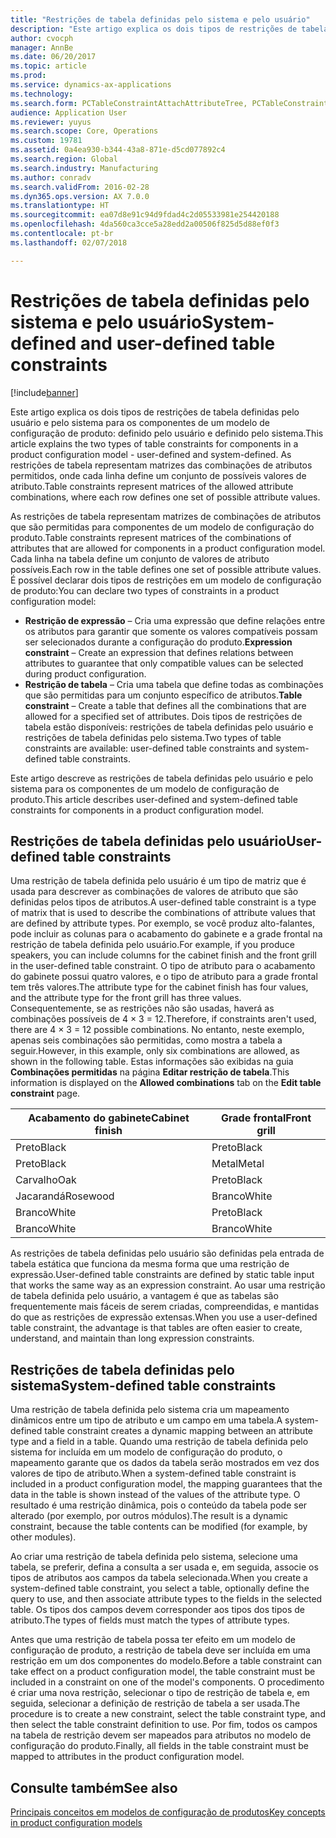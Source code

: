 ```yaml
---
title: "Restrições de tabela definidas pelo sistema e pelo usuário"
description: "Este artigo explica os dois tipos de restrições de tabela definidas pelo usuário e pelo sistema para os componentes de um modelo de configuração de produto: definido pelo usuário e definido pelo sistema. As restrições de tabela representam matrizes das combinações de atributos permitidos, onde cada linha define um conjunto de possíveis valores de atributo."
author: cvocph
manager: AnnBe
ms.date: 06/20/2017
ms.topic: article
ms.prod: 
ms.service: dynamics-ax-applications
ms.technology: 
ms.search.form: PCTableConstraintAttachAttributeTree, PCTableConstraintColumnSystem, PCTableConstraintContentUserDef, PCTableConstraintDefinition, PCTableConstraintWizard
audience: Application User
ms.reviewer: yuyus
ms.search.scope: Core, Operations
ms.custom: 19781
ms.assetid: 0a4ea930-b344-43a8-871e-d5cd077892c4
ms.search.region: Global
ms.search.industry: Manufacturing
ms.author: conradv
ms.search.validFrom: 2016-02-28
ms.dyn365.ops.version: AX 7.0.0
ms.translationtype: HT
ms.sourcegitcommit: ea07d8e91c94d9fdad4c2d05533981e254420188
ms.openlocfilehash: 4da560ca3cce5a28edd2a00506f825d5d88ef0f3
ms.contentlocale: pt-br
ms.lasthandoff: 02/07/2018

---
```


# <a name="system-defined-and-user-defined-table-constraints"></a><span data-ttu-id="d3108-104">Restrições de tabela definidas pelo sistema e pelo usuário</span><span class="sxs-lookup"><span data-stu-id="d3108-104">System-defined and user-defined table constraints</span></span>

[!include[banner](../includes/banner.md)]


<span data-ttu-id="d3108-105">Este artigo explica os dois tipos de restrições de tabela definidas pelo usuário e pelo sistema para os componentes de um modelo de configuração de produto: definido pelo usuário e definido pelo sistema.</span><span class="sxs-lookup"><span data-stu-id="d3108-105">This article explains the two types of table constraints for components in a product configuration model -  user-defined and system-defined.</span></span> <span data-ttu-id="d3108-106">As restrições de tabela representam matrizes das combinações de atributos permitidos, onde cada linha define um conjunto de possíveis valores de atributo.</span><span class="sxs-lookup"><span data-stu-id="d3108-106">Table constraints represent matrices of the allowed attribute combinations, where each row defines one set of possible attribute values.</span></span>

<span data-ttu-id="d3108-107">As restrições de tabela representam matrizes de combinações de atributos que são permitidas para componentes de um modelo de configuração do produto.</span><span class="sxs-lookup"><span data-stu-id="d3108-107">Table constraints represent matrices of the combinations of attributes that are allowed for components in a product configuration model.</span></span> <span data-ttu-id="d3108-108">Cada linha na tabela define um conjunto de valores de atributo possíveis.</span><span class="sxs-lookup"><span data-stu-id="d3108-108">Each row in the table defines one set of possible attribute values.</span></span> <span data-ttu-id="d3108-109">É possível declarar dois tipos de restrições em um modelo de configuração de produto:</span><span class="sxs-lookup"><span data-stu-id="d3108-109">You can declare two types of constraints in a product configuration model:</span></span>

-   <span data-ttu-id="d3108-110">**Restrição de expressão** – Cria uma expressão que define relações entre os atributos para garantir que somente os valores compatíveis possam ser selecionados durante a configuração do produto.</span><span class="sxs-lookup"><span data-stu-id="d3108-110">**Expression constraint** – Create an expression that defines relations between attributes to guarantee that only compatible values can be selected during product configuration.</span></span>
-   <span data-ttu-id="d3108-111">**Restrição de tabela** – Cria uma tabela que define todas as combinações que são permitidas para um conjunto específico de atributos.</span><span class="sxs-lookup"><span data-stu-id="d3108-111">**Table constraint** – Create a table that defines all the combinations that are allowed for a specified set of attributes.</span></span> <span data-ttu-id="d3108-112">Dois tipos de restrições de tabela estão disponíveis: restrições de tabela definidas pelo usuário e restrições de tabela definidas pelo sistema.</span><span class="sxs-lookup"><span data-stu-id="d3108-112">Two types of table constraints are available: user-defined table constraints and system-defined table constraints.</span></span>

<span data-ttu-id="d3108-113">Este artigo descreve as restrições de tabela definidas pelo usuário e pelo sistema para os componentes de um modelo de configuração de produto.</span><span class="sxs-lookup"><span data-stu-id="d3108-113">This article describes user-defined and system-defined table constraints for components in a product configuration model.</span></span>

## <a name="user-defined-table-constraints"></a><span data-ttu-id="d3108-114">Restrições de tabela definidas pelo usuário</span><span class="sxs-lookup"><span data-stu-id="d3108-114">User-defined table constraints</span></span>
<span data-ttu-id="d3108-115">Uma restrição de tabela definida pelo usuário é um tipo de matriz que é usada para descrever as combinações de valores de atributo que são definidas pelos tipos de atributos.</span><span class="sxs-lookup"><span data-stu-id="d3108-115">A user-defined table constraint is a type of matrix that is used to describe the combinations of attribute values that are defined by attribute types.</span></span> <span data-ttu-id="d3108-116">Por exemplo, se você produz alto-falantes, pode incluir as colunas para o acabamento do gabinete e a grade frontal na restrição de tabela definida pelo usuário.</span><span class="sxs-lookup"><span data-stu-id="d3108-116">For example, if you produce speakers, you can include columns for the cabinet finish and the front grill in the user-defined table constraint.</span></span> <span data-ttu-id="d3108-117">O tipo de atributo para o acabamento do gabinete possui quatro valores, e o tipo de atributo para a grade frontal tem três valores.</span><span class="sxs-lookup"><span data-stu-id="d3108-117">The attribute type for the cabinet finish has four values, and the attribute type for the front grill has three values.</span></span> <span data-ttu-id="d3108-118">Consequentemente, se as restrições não são usadas, haverá as combinações possíveis de 4 × 3 = 12.</span><span class="sxs-lookup"><span data-stu-id="d3108-118">Therefore, if constraints aren't used, there are 4 × 3 = 12 possible combinations.</span></span> <span data-ttu-id="d3108-119">No entanto, neste exemplo, apenas seis combinações são permitidas, como mostra a tabela a seguir.</span><span class="sxs-lookup"><span data-stu-id="d3108-119">However, in this example, only six combinations are allowed, as shown in the following table.</span></span> <span data-ttu-id="d3108-120">Estas informações são exibidas na guia **Combinações permitidas** na página **Editar restrição de tabela**.</span><span class="sxs-lookup"><span data-stu-id="d3108-120">This information is displayed on the **Allowed combinations** tab on the **Edit table constraint** page.</span></span>

| <span data-ttu-id="d3108-121">Acabamento do gabinete</span><span class="sxs-lookup"><span data-stu-id="d3108-121">Cabinet finish</span></span> | <span data-ttu-id="d3108-122">Grade frontal</span><span class="sxs-lookup"><span data-stu-id="d3108-122">Front grill</span></span> |
|----------------|-------------|
| <span data-ttu-id="d3108-123">Preto</span><span class="sxs-lookup"><span data-stu-id="d3108-123">Black</span></span>          | <span data-ttu-id="d3108-124">Preto</span><span class="sxs-lookup"><span data-stu-id="d3108-124">Black</span></span>       |
| <span data-ttu-id="d3108-125">Preto</span><span class="sxs-lookup"><span data-stu-id="d3108-125">Black</span></span>          | <span data-ttu-id="d3108-126">Metal</span><span class="sxs-lookup"><span data-stu-id="d3108-126">Metal</span></span>       |
| <span data-ttu-id="d3108-127">Carvalho</span><span class="sxs-lookup"><span data-stu-id="d3108-127">Oak</span></span>            | <span data-ttu-id="d3108-128">Preto</span><span class="sxs-lookup"><span data-stu-id="d3108-128">Black</span></span>       |
| <span data-ttu-id="d3108-129">Jacarandá</span><span class="sxs-lookup"><span data-stu-id="d3108-129">Rosewood</span></span>       | <span data-ttu-id="d3108-130">Branco</span><span class="sxs-lookup"><span data-stu-id="d3108-130">White</span></span>       |
| <span data-ttu-id="d3108-131">Branco</span><span class="sxs-lookup"><span data-stu-id="d3108-131">White</span></span>          | <span data-ttu-id="d3108-132">Preto</span><span class="sxs-lookup"><span data-stu-id="d3108-132">Black</span></span>       |
| <span data-ttu-id="d3108-133">Branco</span><span class="sxs-lookup"><span data-stu-id="d3108-133">White</span></span>          | <span data-ttu-id="d3108-134">Branco</span><span class="sxs-lookup"><span data-stu-id="d3108-134">White</span></span>       |

<span data-ttu-id="d3108-135">As restrições de tabela definidas pelo usuário são definidas pela entrada de tabela estática que funciona da mesma forma que uma restrição de expressão.</span><span class="sxs-lookup"><span data-stu-id="d3108-135">User-defined table constraints are defined by static table input that works the same way as an expression constraint.</span></span> <span data-ttu-id="d3108-136">Ao usar uma restrição de tabela definida pelo usuário, a vantagem é que as tabelas são frequentemente mais fáceis de serem criadas, compreendidas, e mantidas do que as restrições de expressão extensas.</span><span class="sxs-lookup"><span data-stu-id="d3108-136">When you use a user-defined table constraint, the advantage is that tables are often easier to create, understand, and maintain than long expression constraints.</span></span>

## <a name="system-defined-table-constraints"></a><span data-ttu-id="d3108-137">Restrições de tabela definidas pelo sistema</span><span class="sxs-lookup"><span data-stu-id="d3108-137">System-defined table constraints</span></span>
<span data-ttu-id="d3108-138">Uma restrição de tabela definida pelo sistema cria um mapeamento dinâmicos entre um tipo de atributo e um campo em uma tabela.</span><span class="sxs-lookup"><span data-stu-id="d3108-138">A system-defined table constraint creates a dynamic mapping between an attribute type and a field in a table.</span></span> <span data-ttu-id="d3108-139">Quando uma restrição de tabela definida pelo sistema for incluída em um modelo de configuração do produto, o mapeamento garante que os dados da tabela serão mostrados em vez dos valores de tipo de atributo.</span><span class="sxs-lookup"><span data-stu-id="d3108-139">When a system-defined table constraint is included in a product configuration model, the mapping guarantees that the data in the table is shown instead of the values of the attribute type.</span></span> <span data-ttu-id="d3108-140">O resultado é uma restrição dinâmica, pois o conteúdo da tabela pode ser alterado (por exemplo, por outros módulos).</span><span class="sxs-lookup"><span data-stu-id="d3108-140">The result is a dynamic constraint, because the table contents can be modified (for example, by other modules).</span></span>  

<span data-ttu-id="d3108-141">Ao criar uma restrição de tabela definida pelo sistema, selecione uma tabela, se preferir, defina a consulta a ser usada e, em seguida, associe os tipos de atributos aos campos da tabela selecionada.</span><span class="sxs-lookup"><span data-stu-id="d3108-141">When you create a system-defined table constraint, you select a table, optionally define the query to use, and then associate attribute types to the fields in the selected table.</span></span> <span data-ttu-id="d3108-142">Os tipos dos campos devem corresponder aos tipos dos tipos de atributo.</span><span class="sxs-lookup"><span data-stu-id="d3108-142">The types of fields must match the types of attribute types.</span></span>  

<span data-ttu-id="d3108-143">Antes que uma restrição de tabela possa ter efeito em um modelo de configuração de produto, a restrição de tabela deve ser incluída em uma restrição em um dos componentes do modelo.</span><span class="sxs-lookup"><span data-stu-id="d3108-143">Before a table constraint can take effect on a product configuration model, the table constraint must be included in a constraint on one of the model's components.</span></span> <span data-ttu-id="d3108-144">O procedimento é criar uma nova restrição, selecionar o tipo de restrição de tabela e, em seguida, selecionar a definição de restrição de tabela a ser usada.</span><span class="sxs-lookup"><span data-stu-id="d3108-144">The procedure is to create a new constraint, select the table constraint type, and then select the table constraint definition to use.</span></span> <span data-ttu-id="d3108-145">Por fim, todos os campos na tabela de restrição devem ser mapeados para atributos no modelo de configuração do produto.</span><span class="sxs-lookup"><span data-stu-id="d3108-145">Finally, all fields in the table constraint must be mapped to attributes in the product configuration model.</span></span>

<a name="see-also"></a><span data-ttu-id="d3108-146">Consulte também</span><span class="sxs-lookup"><span data-stu-id="d3108-146">See also</span></span>
--------

[<span data-ttu-id="d3108-147">Principais conceitos em modelos de configuração de produtos</span><span class="sxs-lookup"><span data-stu-id="d3108-147">Key concepts in product configuration models</span></span>](product-configuration-models.md)




